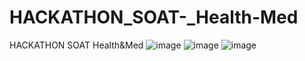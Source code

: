 # HACKATHON_SOAT-_Health-Med
HACKATHON SOAT  Health&amp;Med
![image](https://github.com/user-attachments/assets/edd30a56-34fd-48d4-ad05-e18317d5dc15)
![image](https://github.com/user-attachments/assets/491a3862-6132-4b01-adcc-3e59873a5edd)
![image](https://github.com/user-attachments/assets/f8cca1fb-d3b6-4362-9d0a-514ad5a2a0e5)
